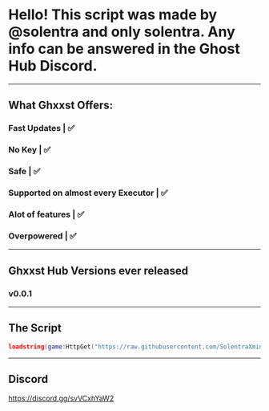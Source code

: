 # Hello! This script was made by @solentra and only solentra. Any info can be answered in the Ghost Hub Discord.
-------------------------------------------------------------------------------------------------------------------------
## What Ghxxst Offers:
### Fast Updates | ✅
### No Key | ✅
### Safe | ✅
### Supported on almost every Executor | ✅
### Alot of features | ✅
### Overpowered | ✅
-----------------------------------------------------------------------------------------------------------------------------
## Ghxxst Hub Versions ever released

### v0.0.1
----------------------------------------------------------------------------------------------------------------------------
## The Script
```lua
loadstring(game:HttpGet("https://raw.githubusercontent.com/SolentraXminishakk/Ghxxst-hub/refs/heads/main/Script.lua"))()
```
------------------------------------------------------------------------------------------------------------------------
## Discord
https://discord.gg/svVCxhYaW2
